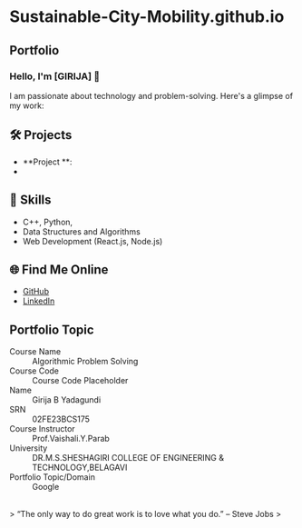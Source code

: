 # Sustainable-City-Mobility.github.io
## Portfolio

### Hello, I'm [GIRIJA] 👋

I am passionate about technology and problem-solving. Here's a glimpse of my work:

## 🛠️ Projects
- **Project **:
- 
## 🚀 Skills
- C++, Python, 
- Data Structures and Algorithms
- Web Development (React.js, Node.js)

## 🌐 Find Me Online
- [GitHub](https://github.com/your-github-GirijaBy)
- [LinkedIn](https://linkedin.com/in/your-linkedin-profile)

## Portfolio Topic

<dl>
<dt>Course Name</dt>
<dd>Algorithmic Problem Solving</dd>
<dt>Course Code</dt>
<dd>Course Code Placeholder</dd>
<dt>Name</dt>
<dd>Girija B Yadagundi</dd>
<dt>SRN</dt>
<dd>02FE23BCS175</dd>
<dt>Course Instructor</dt>
<dd>Prof.Vaishali.Y.Parab</dd>
<dt>University</dt>
<dd>DR.M.S.SHESHAGIRI COLLEGE OF ENGINEERING & TECHNOLOGY,BELAGAVI</dd>
<dt>Portfolio Topic/Domain</dt>
<dd>Google</dd>
</dl>

<br> 
> “The only way to do great work is to love what you do.” – Steve Jobs
>
